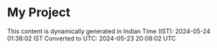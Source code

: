 # My Project

This content is dynamically generated in Indian Time (IST): 2024-05-24 01:38:02 IST
Converted to UTC: 2024-05-23 20:08:02 UTC
